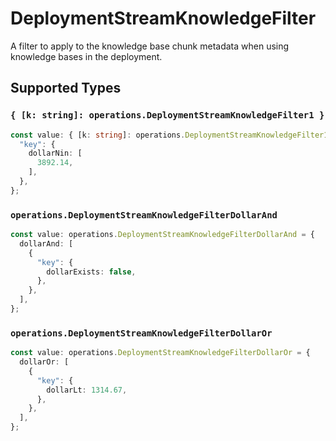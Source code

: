 # DeploymentStreamKnowledgeFilter

A filter to apply to the knowledge base chunk metadata when using  knowledge bases in the deployment.


## Supported Types

### `{ [k: string]: operations.DeploymentStreamKnowledgeFilter1 }`

```typescript
const value: { [k: string]: operations.DeploymentStreamKnowledgeFilter1 } = {
  "key": {
    dollarNin: [
      3892.14,
    ],
  },
};
```

### `operations.DeploymentStreamKnowledgeFilterDollarAnd`

```typescript
const value: operations.DeploymentStreamKnowledgeFilterDollarAnd = {
  dollarAnd: [
    {
      "key": {
        dollarExists: false,
      },
    },
  ],
};
```

### `operations.DeploymentStreamKnowledgeFilterDollarOr`

```typescript
const value: operations.DeploymentStreamKnowledgeFilterDollarOr = {
  dollarOr: [
    {
      "key": {
        dollarLt: 1314.67,
      },
    },
  ],
};
```


